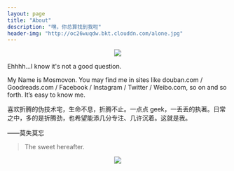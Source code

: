 ```yaml
---
layout: page
title: "About"
description: "嘿，你总算找到我啦"
header-img: "http://oc26wuqdw.bkt.clouddn.com/alone.jpg"
---
```


<center>
    <p><img src="http://oc26wuqdw.bkt.clouddn.com/Zero.png" align="center"></p>
</center>

Ehhhh...I know it's not a good question.

My Name is Mosmovon. You may find me in sites like douban.com / Goodreads.com / Facebook / Instagram / Twitter / Weibo.com, so on and so forth. It’s easy to know me.

喜欢折腾的伪技术宅，生命不息，折腾不止。一点点 geek，一丢丢的执著。日常之中，多的是折腾劲，也希望能添几分专注、几许沉着。这就是我。

——莫失莫忘


> The sweet hereafter.

<center>
    <p><img src="http://dreamofbook.qiniudn.com/hacker.png" align="center"></p>
</center>
